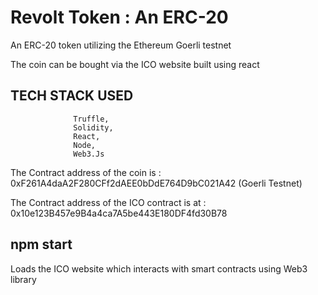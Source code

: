 # Revolt Token : An ERC-20

An ERC-20 token utilizing the Ethereum Goerli testnet

The coin can be bought via the ICO website built using react

## TECH STACK USED 
                  Truffle,
                  Solidity,
                  React,
                  Node,
                  Web3.Js

The Contract address of the coin is  : 0xF261A4daA2F280CFf2dAEE0bDdE764D9bC021A42
(Goerli Testnet)

The Contract address of the ICO contract is at : 0x10e123B457e9B4a4ca7A5be443E180DF4fd30B78


## npm start

Loads the ICO website which interacts with smart contracts using Web3 library 

